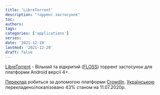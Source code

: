 ```yaml
---
title: 'LibreTorrent'
description: "торрент застосунок"
toc: 
authors:
tags:
categories: ['applications']
series:
date: '2021-12-19'
lastmod: '2021-12-20'
draft: false
---
```


[LibreTorrent](https://github.com/proninyaroslav/libretorrent) - Вільний та відкритий ([FLOSS](https://nxnt.link/lLeW6)) торрент застосунок для платформи Android версії 4+.

[Переклад](https://github.com/proninyaroslav/libretorrent#translations) робиться за допомогою платформи [CrowdIn](https://crowdin.com/project/libretorrent). [Українською](https://crowdin.com/project/libretorrent/uk#) перекладено/локалізовано 43% станом на 11.07.2020р.
